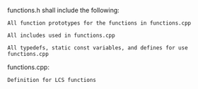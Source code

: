 functions.h shall include the following:

    All function prototypes for the functions in functions.cpp
    
    All includes used in functions.cpp
    
    All typedefs, static const variables, and defines for use functions.cpp
    

functions.cpp:

    Definition for LCS functions
